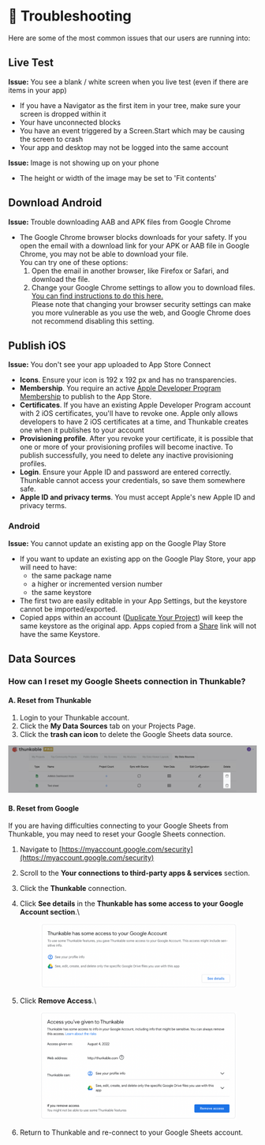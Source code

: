 # 🔎 Troubleshooting

Here are some of the most common issues that our users are running into:

## Live Test

**Issue:** You see a blank / white screen when you live test (even if there are items in your app)

* If you have a Navigator as the first item in your tree, make sure your screen is dropped within it
* Your have unconnected blocks
* You have an event triggered by a Screen.Start which may be causing the screen to crash
* Your app and desktop may not be logged into the same account

**Issue:** Image is not showing up on your phone

* The height or width of the image may be set to 'Fit contents'

## Download Android

**Issue:** Trouble downloading AAB and APK files from Google Chrome

* The Google Chrome browser blocks downloads for your safety. If you open the email with a download link for your APK or AAB file in Google Chrome, you may not be able to download your file. \
  You can try one of these options:
  1. Open the email in another browser, like Firefox or Safari, and download the file.
  2. Change your Google Chrome settings to allow you to download files. \
     [You can find instructions to do this here. ](https://www.businessinsider.com/how-to-stop-chrome-from-blocking-downloads)\
     Please note that changing your browser security settings can make you more vulnerable as you use the web, and Google Chrome does not recommend disabling this setting.

## Publish iOS

**Issue:** You don't see your app uploaded to App Store Connect

* **Icons**. Ensure your icon is 192 x 192 px and has no transparencies.&#x20;
* **Membership**. You require an active [Apple Developer Program Membership](https://developer.apple.com/programs/) to publish to the App Store.&#x20;
* **Certificates**. If you have an existing Apple Developer Program account with 2 iOS certificates, you'll have to revoke one. Apple only allows developers to have 2 iOS certificates at a time, and Thunkable creates one when it publishes to your account
* **Provisioning profile**. After you revoke your certificate, it is possible that one or more of your provisioning profiles will become inactive. To publish successfully, you need to delete any inactive provisioning profiles.
* **Login**. Ensure your Apple ID and password are entered correctly. Thunkable cannot access your credentials, so save them somewhere safe.
* **Apple ID and privacy terms**. You must accept Apple's new Apple ID and privacy terms.

### Android

**Issue:** You cannot update an existing app on the Google Play Store

* If you want to update an existing app on the Google Play Store, your app will need to have:&#x20;
  * the same package name
  * a higher or incremented version number
  * the same keystore
* The first two are easily editable in your App Settings, but the keystore cannot be imported/exported.&#x20;
* Copied apps within an account ([Duplicate Your Project](../make-copy.md)) will keep the same keystore as the original app. Apps copied from a [Share](../share-1.md#share-a-fully-editable-copy-of-your-app-project) link will not have the same Keystore.&#x20;

## Data Sources

### How can I reset my Google Sheets connection in Thunkable?

#### A. Reset from Thunkable

1. Login to your Thunkable account.
2. Click the **My Data Sources** tab on your Projects Page.
3. Click the **trash can icon** to delete the Google Sheets data source.

![](<../.gitbook/assets/image (216) (1).png>)

#### B. Reset from Google

If you are having difficulties connecting to your Google Sheets from Thunkable, you may need to reset your Google Sheets connection.

1. Navigate to [https://myaccount.google.com/security](https://myaccount.google.com/security)
2. Scroll to the **Your connections to third-party apps & services** section.
3. Click the **Thunkable** connection.&#x20;
4.  Click **See details** in the **Thunkable has some access to your Google Account section**.\


    <figure><img src="../.gitbook/assets/Google Sheets connection.png" alt=""><figcaption></figcaption></figure>
5.  Click **Remove Access**.\


    <figure><img src="../.gitbook/assets/Google Sheets - remove access.png" alt=""><figcaption></figcaption></figure>
6. Return to Thunkable and re-connect to your Google Sheets account.
